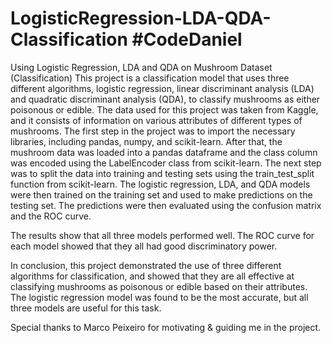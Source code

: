 # LogisticRegression-LDA-QDA-Classification #CodeDaniel
Using Logistic Regression, LDA and QDA on Mushroom Dataset (Classification)
This project is a classification model that uses three different algorithms, logistic regression, linear discriminant analysis (LDA) and quadratic discriminant analysis (QDA), to classify mushrooms as either poisonous or edible. The data used for this project was taken from Kaggle, and it consists of information on various attributes of different types of mushrooms.
The first step in the project was to import the necessary libraries, including pandas, numpy, and scikit-learn. After that, the mushroom data was loaded into a pandas dataframe and the class column was encoded using the LabelEncoder class from scikit-learn.
The next step was to split the data into training and testing sets using the train_test_split function from scikit-learn. The logistic regression, LDA, and QDA models were then trained on the training set and used to make predictions on the testing set. The predictions were then evaluated using the confusion matrix and the ROC curve.

The results show that all three models performed well. The ROC curve for each model showed that they all had good discriminatory power.

In conclusion, this project demonstrated the use of three different algorithms for classification, and showed that they are all effective at classifying mushrooms as poisonous or edible based on their attributes. The logistic regression model was found to be the most accurate, but all three models are useful for this task.

Special thanks to Marco Peixeiro for motivating & guiding me in the project. 
